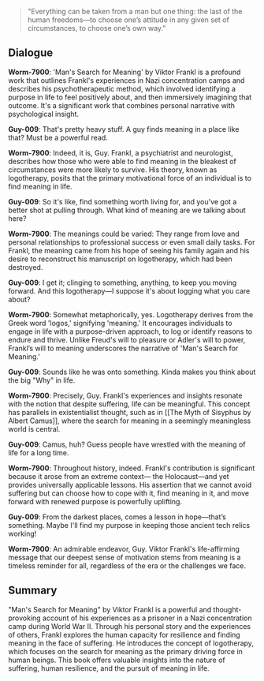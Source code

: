 > "Everything can be taken from a man but one thing: the last of the human freedoms—to choose one’s attitude in any given set of circumstances, to choose one’s own way."

## Dialogue
**Worm-7900**: 'Man's Search for Meaning' by Viktor Frankl is a profound work that outlines Frankl's experiences in Nazi concentration camps and describes his psychotherapeutic method, which involved identifying a purpose in life to feel positively about, and then immersively imagining that outcome. It's a significant work that combines personal narrative with psychological insight.

**Guy-009**: That's pretty heavy stuff. A guy finds meaning in a place like that? Must be a powerful read.

**Worm-7900**: Indeed, it is, Guy. Frankl, a psychiatrist and neurologist, describes how those who were able to find meaning in the bleakest of circumstances were more likely to survive. His theory, known as logotherapy, posits that the primary motivational force of an individual is to find meaning in life.

**Guy-009**: So it's like, find something worth living for, and you've got a better shot at pulling through. What kind of meaning are we talking about here?

**Worm-7900**: The meanings could be varied: They range from love and personal relationships to professional success or even small daily tasks. For Frankl, the meaning came from his hope of seeing his family again and his desire to reconstruct his manuscript on logotherapy, which had been destroyed.

**Guy-009**: I get it; clinging to something, anything, to keep you moving forward. And this logotherapy—I suppose it's about logging what you care about?

**Worm-7900**: Somewhat metaphorically, yes. Logotherapy derives from the Greek word 'logos,' signifying 'meaning.' It encourages individuals to engage in life with a purpose-driven approach, to log or identify reasons to endure and thrive. Unlike Freud's will to pleasure or Adler's will to power, Frankl’s will to meaning underscores the narrative of 'Man's Search for Meaning.'

**Guy-009**: Sounds like he was onto something. Kinda makes you think about the big "Why" in life.

**Worm-7900**: Precisely, Guy. Frankl's experiences and insights resonate with the notion that despite suffering, life can be meaningful. This concept has parallels in existentialist thought, such as in [[The Myth of Sisyphus by Albert Camus]], where the search for meaning in a seemingly meaningless world is central.

**Guy-009**: Camus, huh? Guess people have wrestled with the meaning of life for a long time.

**Worm-7900**: Throughout history, indeed. Frankl's contribution is significant because it arose from an extreme context— the Holocaust—and yet provides universally applicable lessons. His assertion that we cannot avoid suffering but can choose how to cope with it, find meaning in it, and move forward with renewed purpose is powerfully uplifting.

**Guy-009**: From the darkest places, comes a lesson in hope—that’s something. Maybe I'll find my purpose in keeping those ancient tech relics working!

**Worm-7900**: An admirable endeavor, Guy. Viktor Frankl's life-affirming message that our deepest sense of motivation stems from meaning is a timeless reminder for all, regardless of the era or the challenges we face.

## Summary
"Man's Search for Meaning" by Viktor Frankl is a powerful and thought-provoking account of his experiences as a prisoner in a Nazi concentration camp during World War II. Through his personal story and the experiences of others, Frankl explores the human capacity for resilience and finding meaning in the face of suffering. He introduces the concept of logotherapy, which focuses on the search for meaning as the primary driving force in human beings. This book offers valuable insights into the nature of suffering, human resilience, and the pursuit of meaning in life.